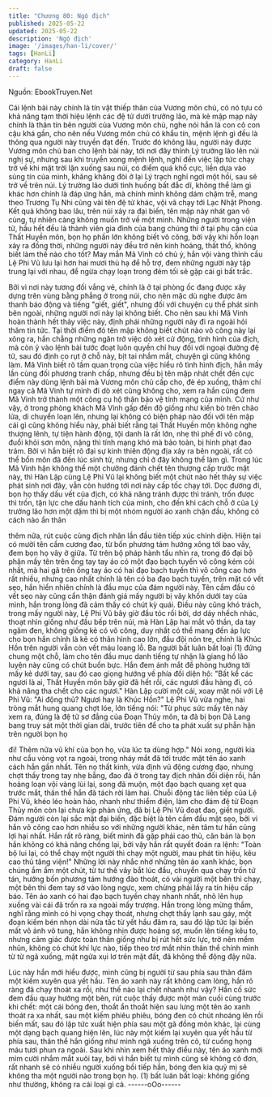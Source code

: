 ```yaml
---
title: "Chương 80: Ngộ địch"
published: 2025-05-22
updated: 2025-05-22
description: 'Ngộ địch'
image: '/images/han-li/cover/'
tags: [HanLi]
category: HanLi
draft: false
---
```


Nguồn: EbookTruyen.Net

Cái lệnh bài này chính là tín vật thiếp thân của Vương môn chủ,
có nó tựu có khả năng tạm thời hiệu lệnh các đệ tử dưới trưởng
lão, mà kẻ mập mạp này chính là thân tín bên người của Vương
môn chủ, nghe nói hắn là con cô con cậu khá gần, cho nên nếu
Vương môn chủ có khẩu tín, mệnh lệnh gì đều là thông qua
người này truyền đạt đến.
Trước đó không lâu, người này được Vương môn chủ ban cho
lệnh bài này, tới nơi đây thỉnh Lý trưởng lão lên núi nghị sự,
nhưng sau khi truyền xong mệnh lệnh, nghĩ đến việc lập tức chạy
trở về khi mặt trời lặn xuống sau núi, có điểm quá khổ cực, liền
dựa vào sủng tín của mình, khăng khăng đòi ở lại Lý trạch nghỉ
ngơi một hồi, sau sẽ trở về trên núi.
Lý trưởng lão dưới tình huống bất đắc dĩ, không thể làm gì khác
hơn chính là đáp ứng hắn, mà chính mình không dám chậm trễ,
mang theo Trương Tụ Nhi cũng vài tên đệ tử khác, vội vã chạy tới
Lạc Nhật Phong.
Kết quả không bao lâu, trên núi xảy ra đại biến, tên mập này nhát
gan vô cùng, tự nhiên càng không muốn trở về một mình.
Những người trong viện tử, hầu hết đều là thành viên gia đình
của bang chúng thì ở tại phụ cận của Thất Huyền môn, bọn họ
phần lớn không biết võ công, bởi vậy khi hỗn loạn xảy ra đồng
thời, những người này đều trở nên kinh hoảng, thất thố, không
biết làm thế nào cho tốt?
May mắn Mã Vinh có chủ ý, hắn vội vàng thỉnh cầu Lệ Phi Vũ lưu
lại hơn hai mươi thủ hạ để hỗ trợ, đem những người này tập
trung lại với nhau, để ngừa chạy loạn trong đêm tối sẽ gặp cái gì
bất trắc.

Bởi vì nơi này tương đối vắng vẻ, chính là ở tại phòng ốc đang
được xây dựng trên vùng bằng phẳng ở trong núi, cho nên mặc
dù nghe được âm thanh báo động và tiếng "giết, giết", nhưng đối
với chuyện cụ thể phát sinh bên ngoài, những người nơi này lại
không biết.
Cho nên sau khi Mã Vinh hoàn thành hết thảy việc này, định phái
những người này đi ra ngoài hỏi thăm tin tức. Tại thời điểm đó tên
mập không biết chút nào võ công này lại xông ra, hắn chẳng
những ngăn trở việc dò xét cử động, tình hình của địch, mà còn ỷ
vào lệnh bài tước đoạt luôn quyền chỉ huy đối với ngoại đường đệ
tử, sau đó định co rụt ở chỗ này, bịt tai nhắm mắt, chuyện gì cũng
không làm.
Mã Vinh biết rõ tầm quan trọng của việc hiểu rõ tình hình địch,
hắn mấy lần cùng đối phương tranh chấp, nhưng đều bị tên mập
nhát chết đến cực điểm này dùng lệnh bài mà Vương môn chủ
cấp cho, đè ép xuống, thậm chí ngay cả Mã Vinh tự mình đi dò
xét cũng không cho, xem ra hắn cũng đem Mã Vinh trở thành một
công cụ hộ thân bảo vệ tính mạng của mình.
Cứ như vậy, ở trong phòng khách Mã Vinh gấp đến độ giống như
kiến bò trên chảo lửa, di chuyển loạn lên, nhưng lại không có biện
pháp nào đối với tên mập cái gì cũng không hiểu này, phải biết
rằng tại Thất Huyền môn không nghe thượng lênh, tự tiện hành
động, tội danh là rất lớn, nhẹ thì phế đi võ công, đuổi khỏi sơn
môn, nặng thì tính mạng khó mà bảo toàn, bị hình phạt đao trảm.
Bởi vì hắn biết rõ đại sự kinh thiên động địa xảy ra bên ngoài, rất
có thể bổn môn đã đến lúc sinh tử, nhưng chỉ ở đây không thể
làm gì.
Trong lúc Mã Vinh hận không thể một chưởng đánh chết tên
thượng cấp trước mặt này, thì Hàn Lập cùng Lệ Phi Vũ lại không
biết một chút nào hết thảy sự việc phát sinh nơi đây, vẫn còn
hướng tới nơi này cấp tốc chạy tới.
Dọc đường đi, bọn họ thấy dấu vết của địch, có khả năng tránh
được thì tránh, trốn được thì trốn, tận lực che dấu hành tích của
mình, cho đến khi cách chỗ ở của Lý trưởng lão hơn một dặm thì
bị một nhóm người áo xanh chặn đầu, không có cách nào ẩn thân

thêm nữa, rút cuộc cùng địch nhân lần đầu tiên tiếp xúc chính
diện.
Hiện tại có mười tên cầm cương đao, từ bốn phương tám hướng
xông tới bao vây, đem bọn họ vây ở giữa.
Từ trên bộ pháp hành tẩu nhìn ra, trong đó đại bộ phận mấy tên
trên ống tay tay áo có một đạo bạch tuyến võ công kém cỏi nhất,
mà hai gã trên ống tay áo có hai đạo bạch tuyến thì võ công cao
hơn rất nhiều, nhưng cao nhất chính là tên có ba đạo bạch tuyến,
trên mặt có vết sẹo, hắn hiển nhiên chính là đầu mục của đám
người này.
Tên cầm đầu có vết sẹo này cũng cẩn thận đánh giá mấy người
bị vây khốn dưới tay của mình, hắn trong lòng đã cảm thấy có
chút kỳ quái.
Điều này cũng khó trách, trong mấy người này, Lệ Phi Vũ bây giờ
đầu tóc rối bời, dơ dáy nhếch nhác, thoạt nhìn giống như đầu bếp
trên núi, mà Hàn Lập hai mắt vô thần, da tay ngăm đen, không
giống kẻ có võ công, duy nhất có thể mang đến áp lực cho bọn
hắn chính là kẻ có thân hình cao lớn, đầu đội nón tre, chính là
Khúc Hồn trên người vẫn còn vết máu loang lỗ.
Ba người bất luân bất loại (1) đứng chung một chỗ, làm cho tên
đầu mục danh tiếng tự nhận là giang hồ lão luyện này cũng có
chút buồn bực.
Hắn đem ánh mắt đề phòng hướng tới mấy kẻ dưới tay, sau đó
cao giọng hướng về phía đối diện hô: "Bất kể các ngươi là ai,
Thất Huyền môn bây giờ đã hết rồi, các ngươi đầu hàng đi, có khả
năng tha chết cho các ngươi."
Hàn Lập cười một cái, xoay mặt nói với Lệ Phi Vũ: "Ai động thủ?
Ngươi hay là Khúc Hồn?"
Lệ Phi Vũ vừa nghe, hai tròng mắt hung quang chợt lóe, lớn tiếng
nói: "Từ phục sức mấy tên này xem ra, đúng là đệ tử sơ đẳng của
Đoạn Thủy môn, ta đã bị bọn Dã Lang bang truy sát một thời gian
dài, trước tiên để cho ta phát xuất sự phẫn hận trên người bọn họ

đi! Thêm nữa vũ khí của bọn họ, vừa lúc ta dùng hợp."
Nói xong, người kia như cầu vòng vọt ra ngoài, trong nháy mắt đã
tới trước mặt tên áo xanh cách hắn gần nhất.
Tên nọ thất kinh, vừa định vũ động cương đạo, nhưng chợt thấy
trong tay nhẹ bẫng, đao đã ở trong tay địch nhân đối diện rồi, hắn
hoảng loạn vội vàng lùi lại, song đã muộn, một đạo bạch quang
xẹt qua trước mắt, thân thể hắn đã tách rời làm hai.
Chuỗi động tác liên tiếp của Lệ Phi Vũ, khéo léo hoàn hảo, nhanh
như thiểm điện, làm cho đám đệ tử Đoạn Thủy môn còn lại chưa
kịp phản ứng, đã bị Lệ Phi Vũ đoạt đao, giết người.
Đám người còn lại sắc mặt đại biến, đặc biệt là tên cầm đầu mặt
sẹo, bởi vì hắn võ công cao hơn nhiều so với những người khác,
nên tâm tư hắn cũng lợi hại nhất. Hắn rất rõ ràng, biết mình đã
gặp phải cao thủ, căn bản là bọn hắn không có khả năng chống
lại, bởi vậy hắn rất quyết đoán ra lệnh:
"Toàn bộ lui lại, có thể chạy một người thì chạy một người, mau
phát tín hiệu, kêu cao thủ tăng viện!"
Những lời này nhắc nhở những tên áo xanh khác, bọn chúng ầm
ầm một chút, từ tư thế vây bắt lúc đầu, chuyển qua chạy trốn tứ
tán, hướng bốn phương tám hướng đào thoát, có vài người một
bên thì chạy, một bên thì đem tay sờ vào lòng ngực, xem chừng
phải lấy ra tín hiệu cấp báo.
Tên áo xanh có hai đạo bạch tuyến chạy nhanh nhất, nhô lên hụp
xuống vài cái đã trốn ra xa ngoài mấy trượng.
Hắn trong lòng mừng thầm, nghĩ rằng mình có hi vọng chạy thoát,
nhưng chợt thấy lạnh sau gáy, một đoạn kiếm bén nhọn dài nửa
tấc từ yết hầu đâm ra, sau đó lập tức lại biến mất vô ảnh vô tung,
hắn không nhịn được hoảng sợ, muốn lên tiếng kêu to, nhưng
cảm giác được toàn thân giống như bị rút hết sức lực, trở nên
mềm nhũn, không có chút khí lực nào, tiếp theo trơ mắt nhìn thân
thể chính mình từ từ ngã xuống, mặt ngửa xụi lơ trên mặt đất, đã
không thể động đậy nữa.

Lúc này hắn mới hiểu được, mình cũng bị người từ sau phía sau
thân đâm một kiếm xuyên qua yết hầu.
Tên áo xanh này rất không cam lòng, hắn rõ ràng đã chạy thoát
xa rồi, như thế nào lại chết nhanh như vậy?
Hắn cố sức đem đầu quay hướng một bên, rút cuộc thấy được
một màn cuối cùng trước khi chết: một cái bóng đen, thoắt ẩn
thoắt hiện sau lưng một tên áo xanh thoát ra xa nhất, sau một
kiếm phiêu phiêu, bóng đen có chút nhoáng lên rồi biến mất, sau
đó lập tức xuất hiện phía sau một gã đồng môn khác, lại cùng một
dạng bạch quang hiện lên, lúc này một kiếm lại xuyên qua yết hầu
từ phía sau, thân thể hắn giống như mình ngã xuống trên cỏ, từ
cuống họng máu tươi phun ra ngoài.
Sau khi nhìn xem hết thảy điều này, tên áo xanh mới mỉm cười
nhắm mắt xuôi tay, bởi vì hắn biết tự mình cũng sẽ không cô đơn,
rất nhanh sẽ có nhiều người xuống bồi tiếp hắn, bóng đen kia quỷ
mị sẽ không tha một người nào trong bọn họ.
(1) bất luân bất loại: không giống như thường, không ra cái loại gì
cả.
------oOo------
